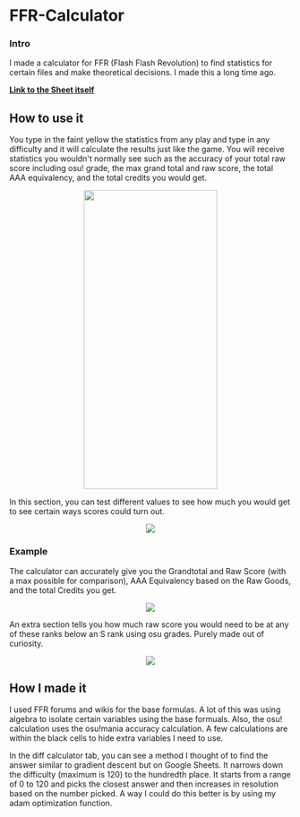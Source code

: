 # FFR-Calculator
### Intro
I made a calculator for FFR (Flash Flash Revolution) to find statistics for certain files and make theoretical decisions. I made this a long time ago.

**[Link to the Sheet itself](https://docs.google.com/spreadsheets/d/12sPlkAMrOT0cYreezpS99vcdxBwRyzElUTp-ss3ebFk/edit?usp=sharing)**

## How to use it

You type in the faint yellow the statistics from any play and type in any difficulty and it will calculate the results just like the game. You will receive statistics you wouldn't normally see such as the accuracy of your total raw score including osu! grade, the max grand total and raw score, the total AAA equivalency, and the total credits you would get.

<p align="center">
<img src="https://github.com/user-attachments/assets/ab00fe09-3205-49fe-a004-477145350bef" width="238" height="534" border="0"/>
</p>

In this section, you can test different values to see how much you would get to see certain ways scores could turn out.

<p align="center">
<img src="https://github.com/user-attachments/assets/210d037e-18e0-4eaa-aacb-de50797cba89"/>
</p>

### Example
The calculator can accurately give you the Grandtotal and Raw Score (with a max possible for comparison), AAA Equivalency based on the Raw Goods, and the total Credits you get.

<p align="center">
<img src="https://github.com/user-attachments/assets/bf57abd4-5e91-4f14-856d-be4d9fc900e4"/>
</p>

An extra section tells you how much raw score you would need to be at any of these ranks below an S rank using osu grades. Purely made out of curiosity.

<p align="center">
<img src="https://github.com/user-attachments/assets/0ed66d5e-aa49-47e2-9972-987cbdbb8629"/>
</p>

## How I made it

I used FFR forums and wikis for the base formulas. A lot of this was using algebra to isolate certain variables using the base formuals. Also, the osu! calculation uses the osu!mania accuracy calculation. A few calculations are within the black cells to hide extra variables I need to use.

In the diff calculator tab, you can see a method I thought of to find the answer similar to gradient descent but on Google Sheets. It narrows down the difficulty (maximum is 120) to the hundredth place. It starts from a range of 0 to 120 and picks the closest answer and then increases in resolution based on the number picked. A way I could do this better is by using my adam optimization function.



